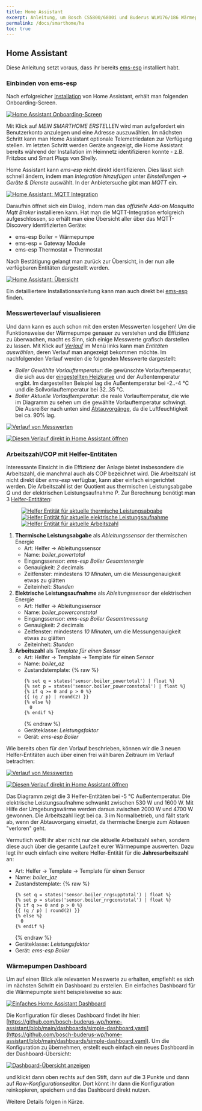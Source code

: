 ```yaml
---
title: Home Assistant
excerpt: Anleitung, um Bosch CS5800/6800i und Buderus WLW176/186 Wärmepumpen in Home Assistant einzubinden
permalink: /docs/smarthome/ha
toc: true
---
```


## Home Assistant

Diese Anleitung setzt voraus, dass ihr bereits [ems-esp](/docs/smarthome/) installiert habt.

### Einbinden von ems-esp

Nach erfolgreicher [Installation](https://www.home-assistant.io/installation) von Home Assistant, erhält man folgenden Onboarding-Screen.

[![Home Assistant Onboarding-Screen](/assets/images/HA-Onboarding.png)](/assets/images/HA-Onboarding.png)

Mit Klick auf _MEIN SMARTHOME ERSTELLEN_ wird man aufgefordert ein Benutzerkonto anzulegen und eine Adresse auszuwählen.
Im nächsten Schritt kann man Home Assistant optionale Telemetriedaten zur Verfügung stellen.
Im letzten Schritt werden Geräte angezeigt, die Home Assistant bereits während der Installation im Heimnetz identifizieren konnte - z.B. Fritzbox und Smart Plugs von Shelly.

Home Assistant kann _ems-esp_ nicht direkt identifizieren.
Dies lässt sich schnell ändern, indem man _Integration hinzufügen_ unter _Einstellungen &rarr; Geräte & Dienste_ auswählt.
In der Anbietersuche gibt man _MQTT_ ein.

[![Home Assistant: MQTT Integration](/assets/images/HA-MQTT.png)](/assets/images/HA-MQTT.png)

Daraufhin öffnet sich ein Dialog, indem man das _offizielle Add-on Mosquitto Mqtt Broker_ installieren kann.
Hat man die MQTT-Integration erfolgreich aufgeschlossen, so erhält man eine Übersicht aller über das MQTT-Discovery identifizierten Geräte:

- ems-esp Boiler = Wärmepumpe
- ems-esp = Gateway Module
- ems-esp Thermostat = Thermostat

Nach Bestätigung gelangt man zurück zur Übersicht, in der nun alle verfügbaren Entitäten dargestellt werden.

[![Home Assistant: Übersicht](/assets/images/HA-Overview.png)](/assets/images/HA-Overview.png)

Ein detailliertere Installationsanleitung kann man auch direkt bei [ems-esp](https://bbqkees-electronics.nl/wiki-archive/gateway/home-assistant-configuration.html) finden.

### Messwerteverlauf visualisieren

Und dann kann es auch schon mit den ersten Messwerten losgehen!
Um die Funktionsweise der Wärmepumpe genauer zu verstehen und die Effizienz zu überwachen, macht es Sinn, sich einige Messwerte grafisch darstellen zu lassen.
Mit Klick auf [_Verlauf_](https://my.home-assistant.io/redirect/history/) im Menü links kann man _Entitäten auswählen_, deren Verlauf man angezeigt bekommen möchte.
Im nachfolgenden Verlauf werden die folgenden Messwerte dargestellt:

- _Boiler Gewählte Vorlauftemperatur_: die gewünschte Vorlauftemperatur, die sich aus der [eingestellten Heizkurve](/docs/einstellungen#heizkurve) und der Außentemperatur ergibt.
  Im dargestellten Beispiel lag die Außentemperatur bei -2..-4 °C und die Sollvorlauftemperatur bei 32..35 °C.
- _Boiler Aktuelle Vorlauftemperatur_: die reale Vorlauftemperatur, die wie im Diagramm zu sehen um die gewählte Vorlauftemperatur schwingt.
  Die Ausreißer nach unten sind [Abtauvorgänge](/docs/technischer-aufbau/#abtauvorgang), da die Luftfeuchtigkeit bei ca. 90% lag.

[![Verlauf von Messwerten](/assets/images/HA-History_FlowTemp.png)](/assets/images/HA-History_FlowTemp.png)

[![Diesen Verlauf direkt in Home Assistant öffnen](https://my.home-assistant.io/badges/history.svg "Diesen Verlauf direkt in Home Assistant öffnen")](http://homeassistant.local:8123/history?entity_id=sensor.boiler_curflowtemp%2Cnumber.boiler_selflowtemp)

### Arbeitszahl/COP mit Helfer-Entitäten

Interessante Einsicht in die Effizienz der Anlage bietet insbesondere die Arbeitszahl, die manchmal auch als COP bezeichnet wird.
Die Arbeitszahl ist nicht direkt über _ems-esp_ verfügbar, kann aber einfach eingerichtet werden.
Die Arbeitszahl ist der Quotient aus thermischen Leistungsabgabe _Q_ und der elektrischen Leistungsaufnahme _P_.
Zur Berechnung benötigt man 3 [Helfer-Entitäten](https://my.home-assistant.io/redirect/helpers/):

<figure class="third">
  <a href="/assets/images/HA-Helper_PowerTotal.png">
  <img src="/assets/images/HA-Helper_PowerTotal.png" alt="Helfer Entität für aktuelle thermische Leistungsabgabe"></a>
  <a href="/assets/images/HA-Helper_PowerConsTotal.png">
  <img src="/assets/images/HA-Helper_PowerConsTotal.png" alt="Helfer Entität für aktuelle elektrische Leistungsaufnahme"></a>
  <a href="/assets/images/HA-Helper_Arbeitszahl.png">
  <img src="/assets/images/HA-Helper_Arbeitszahl.png" alt="Helfer Entität für aktuelle Arbeitszahl"></a>
</figure>

1. **Thermische Leistungsabgabe** als _Ableitungssensor_ der thermischen Energie
   - Art: Helfer &rarr; Ableitungssensor
   - Name: _boiler_powertotal_
   - Eingangssensor: _ems-esp Boiler Gesamtenergie_
   - Genauigkeit: _2_ decimals
   - Zeitfenster: mindestens _10 Minuten_, um die Messungenauigkeit etwas zu glätten
   - Zeiteinheit: _Stunden_
2. **Elektrische Leistungsaufnahme** als _Ableitungssensor_ der elektrischen Energie
   - Art: Helfer &rarr; Ableitungssensor
   - Name: _boiler_powerconstotal_
   - Eingangssensor: _ems-esp Boiler Gesamtmessung_
   - Genauigkeit: _2_ decimals
   - Zeitfenster: mindestens _10 Minuten_, um die Messungenauigkeit etwas zu glätten
   - Zeiteinheit: _Stunden_
3. **Arbeitszahl** als _Template für einen Sensor_
   - Art: Helfer &rarr; Template &rarr; Template für einen Sensor
   - Name: _boiler_az_
   - Zustandstemplate:
     {% raw %}
     ```
     {% set q = states('sensor.boiler_powertotal') | float %}
     {% set p = states('sensor.boiler_powerconstotal') | float %}
     {% if q >= 0 and p > 0 %}
     {{ (q / p) | round(2) }}
     {% else %}
       0
     {% endif %}
     ```
     {% endraw %}
   - Geräteklasse: _Leistungsfaktor_
   - Gerät: _ems-esp Boiler_

Wie bereits oben für den Vorlauf beschrieben, können wir die 3 neuen Helfer-Entitäten auch über einen frei wählbaren Zeitraum im Verlauf betrachten:

[![Verlauf von Messwerten](/assets/images/HA-History_Arbeitszahl.png)](/assets/images/HA-History_Arbeitszahl.png)

[![Diesen Verlauf direkt in Home Assistant öffnen](https://my.home-assistant.io/badges/history.svg "Diesen Verlauf direkt in Home Assistant öffnen")](http://homeassistant.local:8123/history?entity_id=sensor.boiler_powerconstotal%2Csensor.boiler_powertotal%2Csensor.boiler_cop)

Das Diagramm zeigt die 3 Helfer-Entitäten bei -5 °C Außentemperatur.
Die elektrische Leistungsaufnahme schwankt zwischen 530 W und 1600 W.
Mit Hilfe der Umgebungswärme werden daraus zwischen 2000 W und 4700 W gewonnen.
Die Arbeitszahl liegt bei ca. 3 im Normalbetrieb, und fällt stark ab, wenn der Abtauvorgang einsetzt, da thermische Energie zum Abtauen "verloren" geht.

Vermutlich wollt ihr aber nicht nur die aktuelle Arbeitszahl sehen, sondern diese auch über die gesamte Laufzeit eurer Wärmepumpe auswerten.
Dazu legt ihr euch einfach eine weitere Helfer-Entität für die **Jahresarbeitszahl** an:

- Art: Helfer &rarr; Template &rarr; Template für einen Sensor
- Name: _boiler_jaz_
- Zustandstemplate:
  {% raw %}
  ```
  {% set q = states('sensor.boiler_nrgsupptotal') | float %}
  {% set p = states('sensor.boiler_nrgconstotal') | float %}
  {% if q >= 0 and p > 0 %}
  {{ (q / p) | round(2) }}
  {% else %}
    0
  {% endif %}
  ```
  {% endraw %}
- Geräteklasse: _Leistungsfaktor_
- Gerät: _ems-esp Boiler_

### Wärmepumpen Dashboard

Um auf einen Blick alle relevanten Messwerte zu erhalten, empfiehlt es sich im nächsten Schritt ein Dashboard zu erstellen.
Ein einfaches Dashboard für die Wärmepumpte sieht beispielsweise so aus:

[![Einfaches Home Assistant Dashboard](/assets/images/HA-SimpleDashboard.png)](/assets/images/HA-SimpleDashboard.png)

Die Konfiguration für dieses Dashboard findet ihr hier: [https://github.com/bosch-buderus-wp/home-assistant/blob/main/dashboards/simple-dashboard.yaml](https://github.com/bosch-buderus-wp/home-assistant/blob/main/dashboards/simple-dashboard.yaml).
Um die Konfiguration zu übernehmen, erstellt euch einfach ein neues Dashboard in der Dashboard-Übersicht:

[![Dashboard-Übersicht anzeigen](https://my.home-assistant.io/badges/lovelace_dashboards.svg "Dashboard-Übersicht anzeigen")](https://my.home-assistant.io/redirect/lovelace_dashboards/)

und klickt dann oben rechts auf den Stift, dann auf die 3 Punkte und dann auf _Raw-Konfigurationseditor_.
Dort könnt ihr dann die Konfiguration reinkopieren, speichern und das Dashboard direkt nutzen.

Weitere Details folgen in Kürze.
